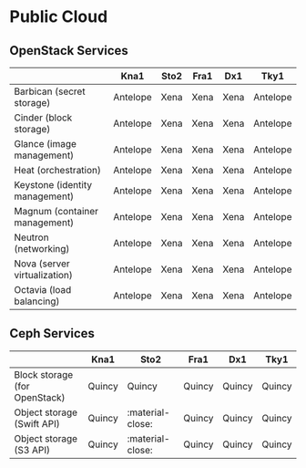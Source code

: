 # Public Cloud

## OpenStack Services

|                                | Kna1     | Sto2   | Fra1  | Dx1   | Tky1     |
| ------------------------------ | -----    | ------ | ----- | ----- | ------   |
| Barbican (secret storage)      | Antelope | Xena   | Xena  | Xena  | Antelope |
| Cinder (block storage)         | Antelope | Xena   | Xena  | Xena  | Antelope |
| Glance (image management)      | Antelope | Xena   | Xena  | Xena  | Antelope |
| Heat (orchestration)           | Antelope | Xena   | Xena  | Xena  | Antelope |
| Keystone (identity management) | Antelope | Xena   | Xena  | Xena  | Antelope |
| Magnum (container management)  | Antelope | Xena   | Xena  | Xena  | Antelope |
| Neutron (networking)           | Antelope | Xena   | Xena  | Xena  | Antelope |
| Nova (server virtualization)   | Antelope | Xena   | Xena  | Xena  | Antelope |
| Octavia (load balancing)       | Antelope | Xena   | Xena  | Xena  | Antelope |


## Ceph Services

|                               | Kna1   | Sto2             | Fra1   | Dx1    | Tky1   |
| --------------------------    | ------ | ------           | -----  | -----  | ------ |
| Block storage (for OpenStack) | Quincy | Quincy           | Quincy | Quincy | Quincy |
| Object storage (Swift API)    | Quincy | :material-close: | Quincy | Quincy | Quincy |
| Object storage (S3 API)       | Quincy | :material-close: | Quincy | Quincy | Quincy |
